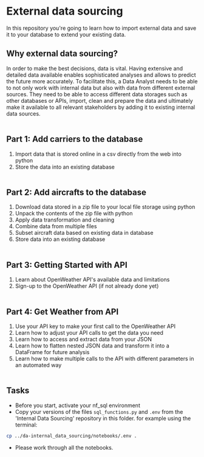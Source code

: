 
# External data sourcing
In this repository you're going to learn how to import external data and save it to your database to extend your existing data.

## Why external data sourcing?
In order to make the best decisions, data is vital. Having extensive and detailed data available enables sophisticated analyses and allows to predict the future more accurately. To facilitate this, a Data Analyst needs to be able to not only work with internal data but also with data from different external sources. They need to be able to access different data storages such as other databases or APIs, import, clean and prepare the data and ultimately make it available to all relevant stakeholders by adding it to existing internal data sources.
<br></br>
## Part 1: Add carriers to the database
1. Import data that is stored online in a csv directly from the web into python
2. Store the data into an existing database
<br></br>
## Part 2: Add aircrafts to the database
1. Download data stored in a zip file to your local file storage using python
2. Unpack the contents of the zip file with python
3. Apply data transformation and cleaning
4. Combine data from multiple files
5. Subset aircraft data based on existing data in database
6. Store data into an existing database
<br></br>
## Part 3: Getting Started with API
1. Learn about OpenWeather API's available data and limitations
2. Sign-up to the OpenWeather API (if not already done yet)
<br></br>
## Part 4: Get Weather from API
1. Use your API key to make your first call to the OpenWeather API
2. Learn how to adjust your API calls to get the data you need
3. Learn how to access and extract data from your JSON
4. Learn how to flatten nested JSON data and transform it into a DataFrame for future analysis
5. Learn how to make multiple calls to the API with different parameters in an automated way
<br></br>
## Tasks
- Before you start, activate your nf_sql environment 
- Copy your versions of the files ```sql_functions.py``` and ```.env``` from the 'Internal Data Sourcing' repository in this folder.
for example using the terminal:
```bash
cp ../da-internal_data_sourcing/notebooks/.env .
```
- Please work through all the notebooks.

<!--in this particular order:

{}> 

Keep in mind, you succeed better as a team. There are NO stupid questions! If you already feel comfortable with the concepts, you might even learn more from teaching them!

<!--**Find some help/support here**:

[](links)>

